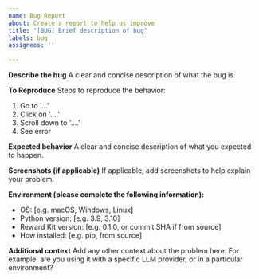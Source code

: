 ```yaml
---
name: Bug Report
about: Create a report to help us improve
title: "[BUG] Brief description of bug"
labels: bug
assignees: ''

---
```


**Describe the bug**
A clear and concise description of what the bug is.

**To Reproduce**
Steps to reproduce the behavior:
1. Go to '...'
2. Click on '....'
3. Scroll down to '....'
4. See error

**Expected behavior**
A clear and concise description of what you expected to happen.

**Screenshots (if applicable)**
If applicable, add screenshots to help explain your problem.

**Environment (please complete the following information):**
 - OS: [e.g. macOS, Windows, Linux]
 - Python version: [e.g. 3.9, 3.10]
 - Reward Kit version: [e.g. 0.1.0, or commit SHA if from source]
 - How installed: [e.g. pip, from source]

**Additional context**
Add any other context about the problem here. For example, are you using it with a specific LLM provider, or in a particular environment?
